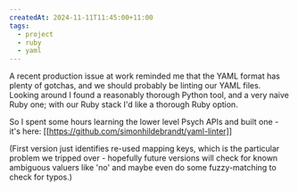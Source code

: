 ```yaml
---
createdAt: 2024-11-11T11:45:00+11:00
tags:
  - project
  - ruby
  - yaml
---
```


A recent production issue at work reminded me that the YAML format has plenty of gotchas, and we should probably be linting our YAML files. Looking around I found a reasonably thorough Python tool, and a very naive Ruby one; with our Ruby stack I'd like a thorough Ruby option. 

So I spent some hours learning the lower level Psych APIs and built one - it's here: [[https://github.com/simonhildebrandt/yaml-linter]]

(First version just identifies re-used mapping keys, which is the particular problem we tripped over - hopefully future versions will check for known ambiguous valuers like 'no' and maybe even do some fuzzy-matching to check for typos.)